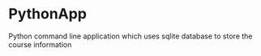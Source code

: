 # PythonApp
Python command line application which uses sqlite database to store the course information
